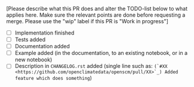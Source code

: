 [Please describe what this PR does and alter the TODO-list below to what applies here. Make sure the relevant points are done before requesting a merge. Please use the "wip" label if this PR is "Work in progress"]

- [ ] Implementation finished
- [ ] Tests added
- [ ] Documentation added
- [ ] Example added (in the documentation, to an existing notebook, or in a new notebook)
- [ ] Description in ``CHANGELOG.rst`` added (single line such as: ``(`#XX <https://github.com/openclimatedata/openscm/pull/XX>`_) Added feature which does something``)
